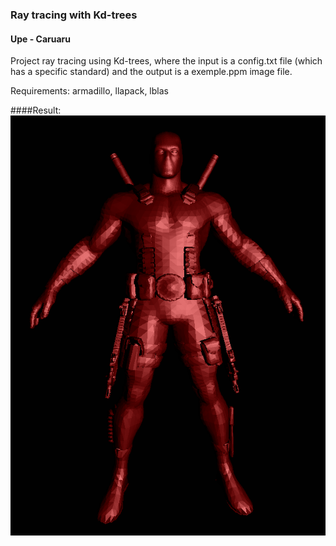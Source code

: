 ### Ray tracing with Kd-trees
#### Upe - Caruaru

Project ray tracing using Kd-trees, where the input is a config.txt file (which has a specific standard) 
and the output is a exemple.ppm image file.

Requirements: armadillo, llapack, lblas

####Result:
![Alt text](tools/deadpool.png?raw=true "Deadpool")
